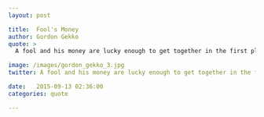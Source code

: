 ```yaml
---
layout: post

title:  Fool's Money
author: Gordon Gekko
quote: > 
  A fool and his money are lucky enough to get together in the first place.

image: /images/gordon_gekko_3.jpg
twitter: A fool and his money are lucky enough to get together in the first place. Gordon Gekko http://quotes.stockflare.com/

date:   2015-09-13 02:36:00
categories: quote

---
```


